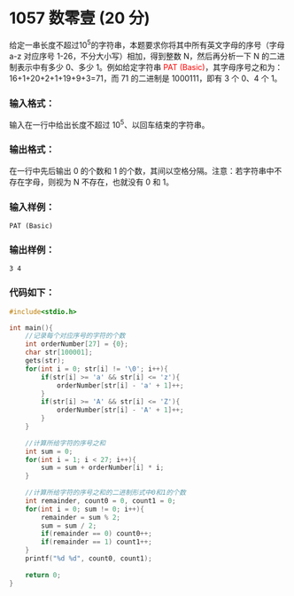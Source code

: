 # 1057 数零壹 (20 分)
给定一串长度不超过$10^5$的字符串，本题要求你将其中所有英文字母的序号（字母 a-z 对应序号 1-26，不分大小写）相加，得到整数 N，然后再分析一下 N 的二进制表示中有多少 0、多少 1。例如给定字符串 <font color = "red">PAT (Basic)</font>，其字母序号之和为：16+1+20+2+1+19+9+3=71，而 71 的二进制是 1000111，即有 3 个 0、4 个 1。
### 输入格式：
输入在一行中给出长度不超过 $10^5$、以回车结束的字符串。
### 输出格式：
在一行中先后输出 0 的个数和 1 的个数，其间以空格分隔。注意：若字符串中不存在字母，则视为 N 不存在，也就没有 0 和 1。
### 输入样例：
```
PAT (Basic)
```
### 输出样例：
```
3 4
```
### 代码如下：
```c
#include<stdio.h>

int main(){
    //记录每个对应序号的字符的个数 
    int orderNumber[27] = {0};
    char str[100001];
    gets(str);
    for(int i = 0; str[i] != '\0'; i++){
        if(str[i] >= 'a' && str[i] <= 'z'){
            orderNumber[str[i] - 'a' + 1]++;
        }
        if(str[i] >= 'A' && str[i] <= 'Z'){
            orderNumber[str[i] - 'A' + 1]++;
        }
    }
    
    //计算所给字符的序号之和 
    int sum = 0;
    for(int i = 1; i < 27; i++){
        sum = sum + orderNumber[i] * i;
    }
    
    //计算所给字符的序号之和的二进制形式中0和1的个数 
    int remainder, count0 = 0, count1 = 0;
    for(int i = 0; sum != 0; i++){
        remainder = sum % 2;
        sum = sum / 2;
        if(remainder == 0) count0++;
        if(remainder == 1) count1++;
    }
    printf("%d %d", count0, count1);
    
    return 0;
} 
```